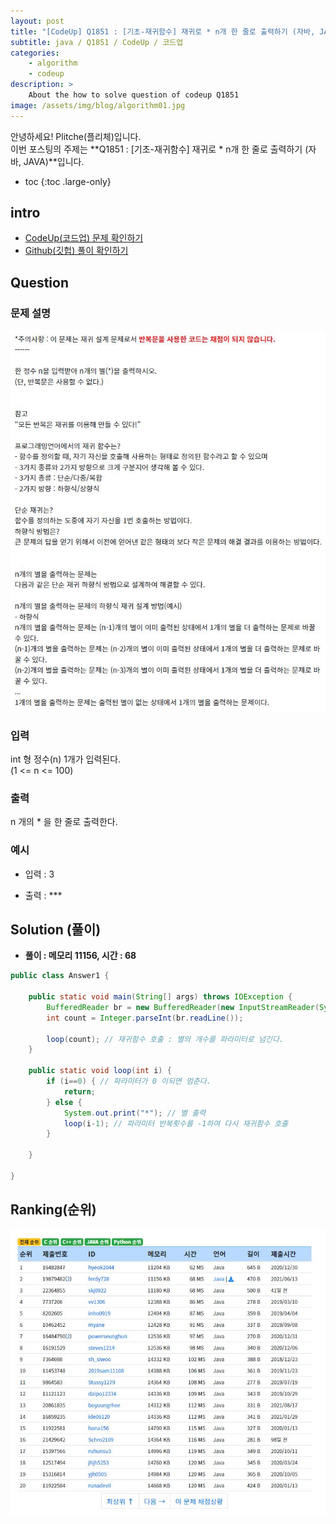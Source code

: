 ```yaml
---
layout: post
title: "[CodeUp] Q1851 : [기초-재귀함수] 재귀로 * n개 한 줄로 출력하기 (자바, JAVA)"
subtitle: java / Q1851 / CodeUp / 코드업
categories:
    - algorithm
    - codeup
description: >
    About the how to solve question of codeup Q1851
image: /assets/img/blog/algorithm01.jpg
---
```


안녕하세요! Plitche(플리체)입니다.  
이번 포스팅의 주제는 **Q1851 : [기초-재귀함수] 재귀로 * n개 한 줄로 출력하기 (자바, JAVA)**입니다.

* toc
{:toc .large-only}

## intro
* [CodeUp(코드업) 문제 확인하기](https://codeup.kr/problem.php?id=1851)  
* [Github(깃헙) 풀이 확인하기](https://github.com/plitche/CodeUp_Solution/tree/master/Q1801~Q1900/Q1851)  

## Question
### 문제 설명
![](/assets/post/codeup/Q1800~Q1899/20211222_01/01.JPG)  

### 입력
int 형 정수(n) 1개가 입력된다.  
(1 <= n <= 100)  

### 출력
n 개의 * 을 한 줄로 출력한다.  
  
### 예시
* 입력 : 3  
  
* 출력 : ***  
  
## Solution (풀이)
* **풀이 : 메모리 11156, 시간 : 68**  

```java
public class Answer1 {
	
	public static void main(String[] args) throws IOException {
        BufferedReader br = new BufferedReader(new InputStreamReader(System.in));
        int count = Integer.parseInt(br.readLine());
        
        loop(count); // 재귀함수 호출 : 별의 개수를 파라미터로 넘긴다.
	}
	
	public static void loop(int i) {
		if (i==0) { // 파라미터가 0 이되면 멈춘다.
			return;
		} else {
			System.out.print("*"); // 별 출력
			loop(i-1); // 파라미터 반복횟수를 -1하여 다시 재귀함수 호출
		}
		
	}
    	 
}
```  

## Ranking(순위)
![](/assets/post/codeup/Q1800~Q1899/20211222_01/03.JPG)  